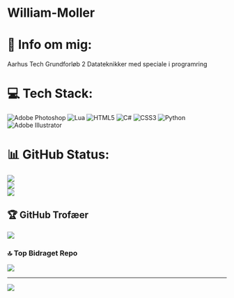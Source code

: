 # William-Moller
# 💫 Info om mig:
Aarhus Tech
Grundforløb 2 Datateknikker med speciale i programring 


# 💻 Tech Stack:
![Adobe Photoshop](https://img.shields.io/badge/adobe%20photoshop-%2331A8FF.svg?style=for-the-badge&logo=adobe%20photoshop&logoColor=white) ![Lua](https://img.shields.io/badge/lua-%232C2D72.svg?style=for-the-badge&logo=lua&logoColor=white) ![HTML5](https://img.shields.io/badge/html5-%23E34F26.svg?style=for-the-badge&logo=html5&logoColor=white) ![C#](https://img.shields.io/badge/c%23-%23239120.svg?style=for-the-badge&logo=csharp&logoColor=white) ![CSS3](https://img.shields.io/badge/css3-%231572B6.svg?style=for-the-badge&logo=css3&logoColor=white) ![Python](https://img.shields.io/badge/python-3670A0?style=for-the-badge&logo=python&logoColor=ffdd54) ![Adobe Illustrator](https://img.shields.io/badge/adobe%20illustrator-%23FF9A00.svg?style=for-the-badge&logo=adobe%20illustrator&logoColor=white)
# 📊 GitHub Status:
![](https://github-readme-stats.vercel.app/api?username=wjqm333&theme=dark&hide_border=false&include_all_commits=false&count_private=false)<br/>
![](https://github-readme-streak-stats.herokuapp.com/?user=wjqm333&theme=dark&hide_border=false)<br/>
![](https://github-readme-stats.vercel.app/api/top-langs/?username=wjqm333&theme=dark&hide_border=false&include_all_commits=false&count_private=false&layout=compact)

## 🏆 GitHub Trofæer
![](https://github-profile-trophy.vercel.app/?username=wjqm333&theme=radical&no-frame=false&no-bg=true&margin-w=4)

### 🔝 Top Bidraget Repo
![](https://github-contributor-stats.vercel.app/api?username=wjqm333&limit=5&theme=dark&combine_all_yearly_contributions=true)

---
[![](https://visitcount.itsvg.in/api?id=wjqm333&icon=0&color=0)](https://visitcount.itsvg.in)

<!-- Proudly created with GPRM ( https://gprm.itsvg.in ) -->
